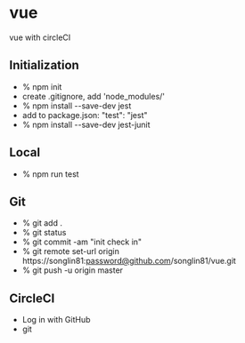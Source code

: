 # vue
 vue with circleCI

## Initialization
- % npm init
- create .gitignore, add 'node_modules/'
- % npm install --save-dev jest
- add to package.json: "test": "jest"
- % npm install --save-dev jest-junit

## Local
- % npm run test

## Git
- % git add .
- % git status
- % git commit -am "init check in"
- % git remote set-url origin https://songlin81:password@github.com/songlin81/vue.git
- % git push -u origin master   

## CircleCI
- Log in with GitHub
- git